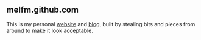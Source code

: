 ## melfm.github.com

This is my personal [website](https://melfm.github.io/about.html) and [blog](https://melfm.github.io/), built by stealing bits and pieces from around to make it look acceptable.
